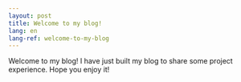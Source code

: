 ```yaml
---
layout: post
title: Welcome to my blog!
lang: en
lang-ref: welcome-to-my-blog
---
```


Welcome to my blog! I have just built my blog to share some project experience. Hope you enjoy it!
